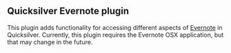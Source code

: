 ## Quicksilver Evernote plugin ##

This plugin adds functionality for accessing different aspects of [Evernote](https://www.evernote.com/) in Quicksilver. Currently, this plugin requires the Evernote OSX application, but that may change in the future.

